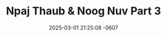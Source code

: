 ---
layout: movie-video-data
date: 2025-03-01 21:25:08 -0607
categories: movie

# Site Attributes
title: "Npaj Thaub & Noog Nuv Part 3"
permalink: "/movie/Npaj_Thaub_&_Noog_Nuv_Part_3"

# Movie Attributes
synopsis: ""
producer: "Kou Thao"
director: "Kou Thao"
writer: ""
video_link: "https://youtu.be/tjfhQjcFmQ4?si=mfrayyMZctUC1vX4"
genre: "Action"
year: ""
release_type: "VHS"
storage: ""
thumbnail: "/assets/images/movie_thumbnails/Npaj Thaub & Noog Nuv Part 3.jpeg"
publishing_company: "Hmong Media"

# Sequels + Parts
base_movie: "Npaj Thaub & Noog Nuv Part 2"
total_parts: 2
sequel: ""

# Movie Cast
cast:
- name: "Jerry Thoj"
---